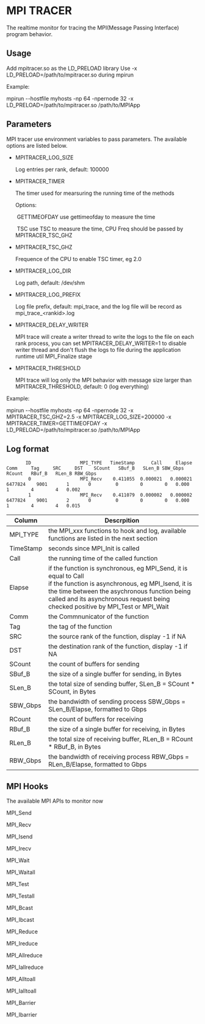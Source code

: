 # MPI TRACER
The realtime monitor for tracing the MPI(Message Passing Interface) program behavior. 


## Usage
Add mpitracer.so as the LD_PRELOAD library 
Use -x LD_PRELOAD=/path/to/mpitracer.so during mpirun

Example:

mpirun  --hostfile myhosts -np 64 -npernode 32  -x LD_PRELOAD=/path/to/mpitracer.so /path/to/MPIApp



## Parameters 

MPI tracer use environment variables to pass parameters. The available options are listed below.

* MPITRACER_LOG_SIZE

   Log entries per rank, default: 100000

* MPITRACER_TIMER

   The timer used for mearsuring the running time of the methods

   Options:

  ​     GETTIMEOFDAY    use gettimeofday to measure the time 

  ​     TSC                          use TSC to measure the time, CPU Freq should be passed by MPITRACER_TSC_GHZ

* MPITRACER_TSC_GHZ

  Frequence of the CPU to enable TSC timer, eg 2.0 

* MPITRACER_LOG_DIR

  Log path, default: /dev/shm  

* MPITRACER_LOG_PREFIX

  Log file prefix, default: mpi_trace, and the log file will be record as mpi_trace_\<rankid\>.log

* MPITRACER_DELAY_WRITER

  MPI trace will create a writer thread to write the logs to the file on each rank process, you can set MPITRACER_DELAY_WRITER=1 to disable writer thread and don't  flush the logs to file during the application runtime util MPI_Finalize stage

* MPITRACER_THRESHOLD

  MPI trace will log only the MPI behavior with message size larger than MPITRACER_THRESHOLD, default: 0 (log everything)

Example:

mpirun  --hostfile myhosts -np 64 -npernode 32 -x MPITRACER_TSC_GHZ=2.5 -x MPITRACER_LOG_SIZE=200000 -x MPITRACER_TIMER=GETTIMEOFDAY  -x LD_PRELOAD=/path/to/mpitracer.so /path/to/MPIApp






## Log format
```
       ID                  MPI_TYPE   TimeStamp      Call     Elapse     Comm     Tag     SRC     DST    SCount   SBuf_B   SLen_B SBW_Gbps    RCount   RBuf_B   RLen_B RBW_Gbps
        0                  MPI_Recv    0.411055  0.000021   0.000021  6477824    9001       1       0         0        0        0   0.000         1        4        4   0.002
        1                  MPI_Recv    0.411079  0.000002   0.000002  6477824    9001       2       0         0        0        0   0.000         1        4        4   0.015
```


| Column    | Descrpition                                                  |
| --------- | ------------------------------------------------------------ |
| MPI_TYPE  | the MPI_xxx functions to hook and log, available functions are listed in the next section |
| TimeStamp | seconds since MPI_Init is called                             |
| Call      | the running time of the called function                      |
| Elapse    | if the function is synchronous, eg MPI_Send, it is equal to Call<br />if the function is asynchronous, eg MPI_Isend, it is the time between the asychronous function being called and its asynchronous request being checked positive by MPI_Test or MPI_Wait |
| Comm      | the Commnunicator of the function                                 |
| Tag       | the tag of the function                                           |
| SRC       | the source rank of the function, display -1 if NA                 |
| DST       | the destination rank of the function, display -1 if NA            |
| SCount    | the count of buffers for sending                             |
| SBuf_B    | the size of a single buffer for sending, in Bytes            |
| SLen_B    | the total size of sending buffer, SLen_B = SCount * SCount, in Bytes |
| SBW_Gbps  | the bandwidth of sending process SBW_Gbps = SLen_B/Elapse, formatted to Gbps |
| RCount    | the count of buffers for receiving                           |
| RBuf_B    | the size of a single buffer for receiving, in Bytes          |
| RLen_B    | the total size of receiving buffer, RLen_B = RCount * RBuf_B, in Bytes |
| RBW_Gbps  | the bandwidth of receiving process RBW_Gbps = RLen_B/Elapse, formatted to Gbps |



## MPI Hooks

The available MPI APIs to monitor now

MPI_Send

MPI_Recv

MPI_Isend

MPI_Irecv

MPI_Wait

MPI_Waitall

MPI_Test

MPI_Testall

MPI_Bcast

MPI_Ibcast

MPI_Reduce

MPI_Ireduce

MPI_Allreduce

MPI_Iallreduce

MPI_Alltoall

MPI_Ialltoall

MPI_Barrier

MPI_Ibarrier







